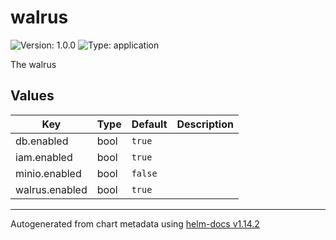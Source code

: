 # walrus

![Version: 1.0.0](https://img.shields.io/badge/Version-1.0.0-informational?style=flat-square) ![Type: application](https://img.shields.io/badge/Type-application-informational?style=flat-square)

The walrus

## Values

| Key | Type | Default | Description |
|-----|------|---------|-------------|
| db.enabled | bool | `true` |  |
| iam.enabled | bool | `true` |  |
| minio.enabled | bool | `false` |  |
| walrus.enabled | bool | `true` |  |

----------------------------------------------
Autogenerated from chart metadata using [helm-docs v1.14.2](https://github.com/norwoodj/helm-docs/releases/v1.14.2)
